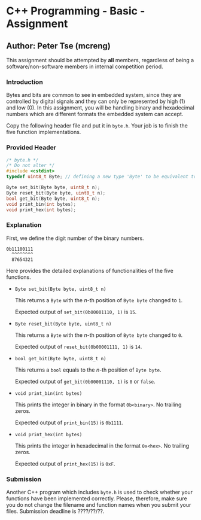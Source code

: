 # C++ Programming - Basic - Assignment

## Author: Peter Tse (mcreng)

This assignment should be attempted by **all** members, regardless of being a software/non-software members in internal competition period.

### Introduction

Bytes and bits are common to see in embedded system, since they are controlled by digital signals and they can only be represented by high (1) and low (0). In this assignment, you will be handling binary and hexadecimal numbers which are different formats the embedded system can accept. 

Copy the following header file and put it in `byte.h`. Your job is to finish the five function implementations.

### Provided Header

```C++
/* byte.h */
/* Do not alter */
#include <cstdint>
typedef uint8_t Byte; // defining a new type 'Byte' to be equivalent to uint8_t

Byte set_bit(Byte byte, uint8_t n);
Byte reset_bit(Byte byte, uint8_t n);
bool get_bit(Byte byte, uint8_t n);
void print_bin(int bytes);
void print_hex(int bytes);
```

### Explanation

First, we define the digit number of the binary numbers.

```
0b11100111
  ^^^^^^^^
  87654321
```

Here provides the detailed explanations of functionalities of the five functions.

* `Byte set_bit(Byte byte, uint8_t n)`

  This returns a `Byte` with the $n$-th position of `Byte byte` changed to `1`.

  Expected output of `set_bit(0b00001110, 1)` is `15`.

* `Byte reset_bit(Byte byte, uint8_t n)`

  This returns a `Byte` with the $n$-th position of `Byte byte` changed to `0`.

  Expected output of `reset_bit(0b00001111, 1)` is `14`.

- `bool get_bit(Byte byte, uint8_t n)`

  This returns a `bool` equals to the $n$-th position of `Byte byte`.

  Expected output of `get_bit(0b00001110, 1)` is `0` or `false`.

- `void print_bin(int bytes)`

  This prints the integer in binary in the format `0b<binary>`. No trailing zeros.

  Expected output of `print_bin(15)` is `0b1111`.

- `void print_hex(int bytes)`

  This prints the integer in hexadecimal in the format `0x<hex>`. No trailing zeros.

  Expected output of `print_hex(15)` is `0xF`.

### Submission

Another C++ program which includes `byte.h` is used to check whether your functions have been implemented correctly. Please, therefore, make sure you do not change the filename and function names when you submit your files. Submission deadline is ????/??/??.